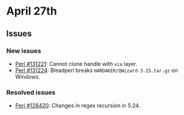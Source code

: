 # April 27th

## Issues

### New issues

* [Perl #131221](http://rt.perl.org/Ticket/Display.html?id=131221):
  Cannot clone handle with `via` layer.
* [Perl #131224](http://rt.perl.org/Ticket/Display.html?id=131224):
  Bleadperl breaks `HARDAKER/QWizard-3.15.tar.gz` on Windows.

### Resolved issues

* [Perl #128420](http://rt.perl.org/Ticket/Display.html?id=128420):
  Changes in regex recursion in 5.24.
